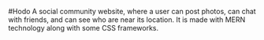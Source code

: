 #Hodo
A social community website, where a user can post photos, can chat with friends, and can see who are near its location.
It is made with MERN technology along with some CSS frameworks.
